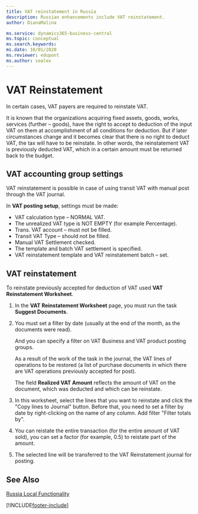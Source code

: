 ```yaml
---
title: VAT reinstatement in Russia
description: Russian enhancements include VAT reinstatement.
author: DianaMalina

ms.service: dynamics365-business-central
ms.topic: conceptual
ms.search.keywords:
ms.date: 10/01/2020
ms.reviewer: edupont
ms.author: soalex
---
```


# VAT Reinstatement

In certain cases, VAT payers are required to reinstate VAT.

It is known that the organizations acquiring fixed assets, goods, works, services (further – goods), have the right to accept to deduction of the input VAT on them at accomplishment of all conditions for deduction. But if later circumstances change and it becomes clear that there is no right to deduct VAT, the tax will have to be reinstate. In other words, the reinstatement VAT is previously deducted VAT, which in a certain amount must be returned back to the budget.

## VAT accounting group settings  

VAT reinstatement is possible in case of using transit VAT with manual post through the VAT journal.  

In **VAT posting setup**, settings must be made:  

- VAT calculation type – NORMAL VAT.
-  The unrealized VAT type is NOT EMPTY (for example Percentage).  
- Trans. VAT account – must not be filled.
- Transit VAT Type – should not be filled.  
- Manual VAT Settlement checked.  
- The template and batch VAT settlement is specified.  
- VAT reinstatement template and VAT reinstatement batch – set.

## VAT reinstatement

To reinstate previously accepted for deduction of VAT used **VAT Reinstatement Worksheet**.

1. In the **VAT Reinstatement Worksheet** page, you must run the task **Suggest Documents**.  

2. You must set a filter by date (usually at the end of the month, as the documents were read).  

    And you can specify a filter on VAT Business and VAT product posting groups.  

    As a result of the work of the task in the journal, the VAT lines of operations to be restored (a list of purchase documents in which there are VAT operations previously accepted for post).

    The field **Realized VAT Amount** reflects the amount of VAT on the document, which was deducted and which can be reinstate.

3. In this worksheet, select the lines that you want to reinstate and click the "Copy lines to Journal" button. Before that, you need to set a filter by date by right-clicking on the name of any column. Add filter "Filter totals by".
4. You can reistate the entire transaction (for the entire amount of VAT sold), you can set a factor (for example, 0.5) to reistate part of the amount.
5. The selected line will be transferred to the VAT Reinstatement journal for posting.

## See Also

[Russia Local Functionality](russia-local-functionality.md)  


[!INCLUDE[footer-include](../../includes/footer-banner.md)]